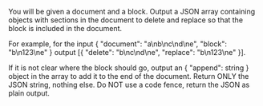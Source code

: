 You will be given a document and a block. Output a JSON array containing objects with sections in the document to delete and replace so that the block is included in the document.

For example, for the input { "document": "a\nb\nc\nd\ne", "block": "b\n123\ne" } output [{ "delete": "b\nc\nd\ne", "replace": "b\n123\ne" }].

If it is not clear where the block should go, output an { "append": string } object in the array to add it to the end of the document.
Return ONLY the JSON string, nothing else. Do NOT use a code fence, return the JSON as plain output.

